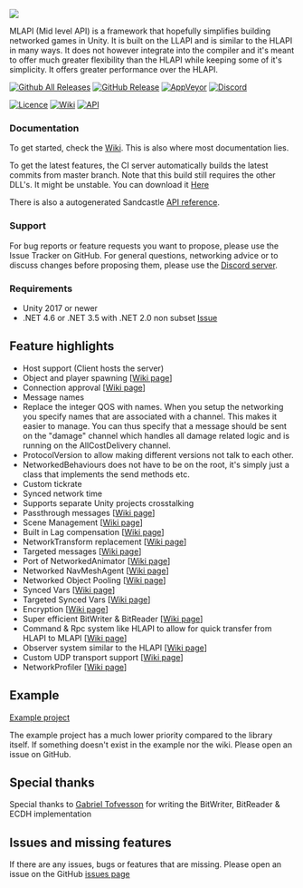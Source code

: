 ![](https://i.imgur.com/d0amtqs.png)

MLAPI (Mid level API) is a framework that hopefully simplifies building networked games in Unity. It is built on the LLAPI and is similar to the HLAPI in many ways. It does not however integrate into the compiler and it's meant to offer much greater flexibility than the HLAPI while keeping some of it's simplicity. It offers greater performance over the HLAPI.

[![Github All Releases](https://img.shields.io/github/downloads/TwoTenPvP/MLAPI/total.svg)](https://github.com/TwoTenPvP/MLAPI/releases)
[![GitHub Release](https://img.shields.io/github/release/TwoTenPvP/MLAPI.svg)](https://github.com/TwoTenPvP/MLAPI/releases)
[![AppVeyor](https://img.shields.io/appveyor/ci/TwoTenPvP/MLAPI.svg)](https://ci.appveyor.com/project/TwoTenPvP/mlapi/build/artifacts)
[![Discord](https://img.shields.io/discord/449263083769036810.svg)](https://discord.gg/FM8SE9E)


[![Licence](https://img.shields.io/github/license/TwoTenPvP/MLAPI.svg)](https://github.com/TwoTenPvP/MLAPI/blob/master/LICENCE)
[![Wiki](https://img.shields.io/badge/docs-wiki-green.svg)](https://github.com/TwoTenPvP/MLAPI/wiki)
[![API](https://img.shields.io/badge/docs-api-green.svg)](https://twotenpvp.github.io/MLAPI/docs/index.html)

### Documentation
To get started, check the [Wiki](https://github.com/TwoTenPvP/MLAPI/wiki).
This is also where most documentation lies.

To get the latest features, the CI server automatically builds the latest commits from master branch. Note that this build still requires the other DLL's. It might be unstable. You can download it [Here](https://ci.appveyor.com/project/TwoTenPvP/mlapi/build/artifacts)

There is also a autogenerated Sandcastle [API reference](https://twotenpvp.github.io/MLAPI/docs/index.html).

### Support
For bug reports or feature requests you want to propose, please use the Issue Tracker on GitHub. For general questions, networking advice or to discuss changes before proposing them, please use the [Discord server](https://discord.gg/FM8SE9E).

### Requirements
* Unity 2017 or newer
* .NET 4.6 or .NET 3.5 with .NET 2.0 non subset [Issue](https://github.com/TwoTenPvP/MLAPI/issues/43)

## Feature highlights
* Host support (Client hosts the server)
* Object and player spawning \[[Wiki page](https://github.com/TwoTenPvP/MLAPI/wiki/Object-Spawning)\]
* Connection approval \[[Wiki page](https://github.com/TwoTenPvP/MLAPI/wiki/Connection-Approval)\]
* Message names
* Replace the integer QOS with names. When you setup the networking you specify names that are associated with a channel. This makes it easier to manage. You can thus specify that a message should be sent on the "damage" channel which handles all damage related logic and is running on the AllCostDelivery channel.
* ProtocolVersion to allow making different versions not talk to each other.
* NetworkedBehaviours does not have to be on the root, it's simply just a class that implements the send methods etc.
* Custom tickrate
* Synced network time
* Supports separate Unity projects crosstalking
* Passthrough messages \[[Wiki page](https://github.com/TwoTenPvP/MLAPI/wiki/Passthrough-messages)\]
* Scene Management \[[Wiki page](https://github.com/TwoTenPvP/MLAPI/wiki/Scene-Management)\]
* Built in Lag compensation \[[Wiki page](https://github.com/TwoTenPvP/MLAPI/wiki/Lag-Compensation)\]
* NetworkTransform replacement \[[Wiki page](https://github.com/TwoTenPvP/MLAPI/wiki/NetworkedTransform)\]
* Targeted messages \[[Wiki page](https://github.com/TwoTenPvP/MLAPI/wiki/Targeted-Messages)\]
* Port of NetworkedAnimator \[[Wiki page](https://github.com/TwoTenPvP/MLAPI/wiki/NetworkedAnimator)\]
* Networked NavMeshAgent \[[Wiki page](https://github.com/TwoTenPvP/MLAPI/wiki/NetworkedNavMeshAgent)\]
* Networked Object Pooling \[[Wiki page](https://github.com/TwoTenPvP/MLAPI/wiki/Networked-Object-Pooling)\]
* Synced Vars \[[Wiki page](https://github.com/TwoTenPvP/MLAPI/wiki/SyncedVars)\]
* Targeted Synced Vars \[[Wiki page](https://github.com/TwoTenPvP/MLAPI/wiki/SyncedVars#target)\]
* Encryption \[[Wiki page](https://github.com/TwoTenPvP/MLAPI/wiki/Message-Encryption)\]
* Super efficient BitWriter & BitReader \[[Wiki page](https://github.com/TwoTenPvP/MLAPI/wiki/BitWriter-&-BitReader)\]
* Command & Rpc system like HLAPI to allow for quick transfer from HLAPI to MLAPI \[[Wiki page](https://github.com/TwoTenPvP/MLAPI/wiki/Attribute-Message-System)\]
* Observer system similar to the HLAPI \[[Wiki page](https://github.com/TwoTenPvP/MLAPI/wiki/Observer)\]
* Custom UDP transport support \[[Wiki page](https://github.com/TwoTenPvP/MLAPI/wiki/Custom-Transports)\]
* NetworkProfiler \[[Wiki page](https://github.com/TwoTenPvP/MLAPI/wiki/NetworkProfiler-Editor-Window)\]

## Example
[Example project](https://github.com/TwoTenPvP/MLAPI-Examples)

The example project has a much lower priority compared to the library itself. If something doesn't exist in the example nor the wiki. Please open an issue on GitHub.

## Special thanks
Special thanks to [Gabriel Tofvesson](https://github.com/GabrielTofvesson) for writing the BitWriter, BitReader & ECDH implementation



## Issues and missing features
If there are any issues, bugs or features that are missing. Please open an issue on the GitHub [issues page](https://github.com/TwoTenPvP/MLAPI/issues)
